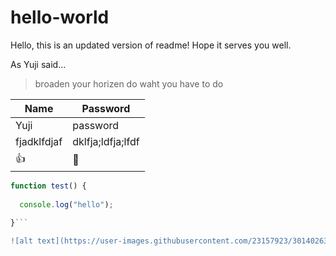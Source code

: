 # hello-world

Hello, this is an updated version of readme! Hope it serves you well.

As Yuji said...

> broaden your horizen
> do waht you have to do

Name | Password
-- | --
Yuji | password
fjadklfdjaf |  dklfja;ldfja;lfdf
:+1: | :camel:


```javascript
function test() {
   
  console.log("hello");  
  
}```

![alt text](https://user-images.githubusercontent.com/23157923/30140263-569320b6-93ae-11e7-8933-08ec31440bb7.PNG)
